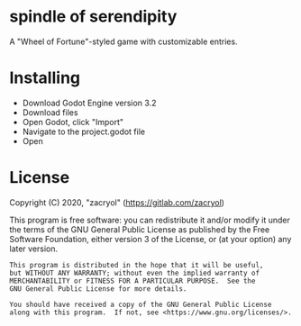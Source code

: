 # spindle of serendipity
A "Wheel of Fortune"-styled game with customizable entries.

# Installing
*  Download Godot Engine version 3.2
*  Download files
*  Open Godot, click "Import"
*  Navigate to the project.godot file
*  Open

# License
Copyright (C) 2020, "zacryol" (https://gitlab.com/zacryol)

This program is free software: you can redistribute it and/or modify
    it under the terms of the GNU General Public License as published by
    the Free Software Foundation, either version 3 of the License, or
    (at your option) any later version.

    This program is distributed in the hope that it will be useful,
    but WITHOUT ANY WARRANTY; without even the implied warranty of
    MERCHANTABILITY or FITNESS FOR A PARTICULAR PURPOSE.  See the
    GNU General Public License for more details.

    You should have received a copy of the GNU General Public License
    along with this program.  If not, see <https://www.gnu.org/licenses/>.